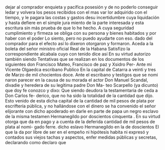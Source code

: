 dejar al comprador enquieta y pacífica posesión y de no poderlo
conseguir ledar y volvera los pesos recibidos con el mas var
lor adquirido con el tiempo, y le pagara las costas y gastos desu
incertidumbre cuya liquidación y hasta defiere en el simple jura
miento de la parte interesada y esta escritura sin más prueba
de que lo he hecho. A cuya seguridad cumplimiento y firmeza
se obliga con su persona y bienes habitados y por haber con el poder
Lo siento, pero no puedo ayudarte con eso.
dado del comprador para el efecto así lo dixeron otorgaron y formaron. Aceda a la boleta del señor ministro oficial Real de la Habana Satisfizo la correspondiente alcabala cuyo con tenido dice así En su virtud autorizo también siendo
Tentativas que se realizan en los documentos de los siguientes don Francisco Mateo, Francisco de paz y Xsidro Per-
Ante mi Vicente Olgaedca escribano Publico
En la capital de Catarra a veinti y tres de Marzo de mil chocientos doce. Ante el escribano y testigos que se nomi naron parecer en la causa de su morada el actor Don Manuel
Scandal, divadie y heredera de su legítima padre Don Ma-
teo Scarpello (ya dicunto) que doy fe conozco y dixo: Que
siendo deudora la testamentaria de ceda a Don Carlos fe-
derico, que no ha sido la totalidad de la cantidad que
dijo.
Esto venido de esta dicha capital de la cantidad de mil pesos de plata por escriftería pública, y no hallándose con el dinero se ha convenido el señor elijorante con dicho apoderado en darle en parte de papa un negro esclavo de la misma testamen
Hermanegildo por doscientos cinquenta . En su virtud otorga que da en pago y a cuenta de la deferida cantidad de mil pesos de plata al nomi- gado ferre. dicho eslavo Hermanegildo en la de doscientos
El que la da por libre de ser en el empeño ni hipótesis habita ni expresó y contados sus viejos tachas y aspectos, enfer
medidas públicas y secretas, declarando como declaro que